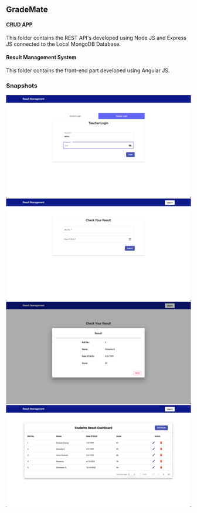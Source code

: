 ## GradeMate

#### CRUD APP

This folder contains the REST API's developed using Node JS and Express JS connected to the Local MongoDB Database.

#### Result Management System

This folder contains the front-end part developed using Angular JS.

### Snapshots

![Image 3](/Images/3.png)
![Image 1](/Images/1.png)
![Image 2](/Images/2.png)
![Image 4](/Images/4.png)
